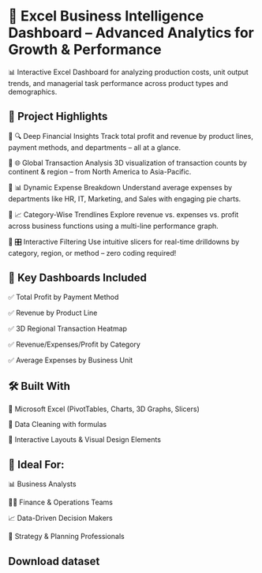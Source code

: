 # 🚀 Excel Business Intelligence Dashboard – Advanced Analytics for Growth & Performance
📊 Interactive Excel Dashboard for analyzing production costs, unit output trends, and managerial task performance across product types and demographics.

## 🧠 Project Highlights

🔹 🔍 Deep Financial Insights
Track total profit and revenue by product lines, payment methods, and departments – all at a glance.

🔹 🌐 Global Transaction Analysis
3D visualization of transaction counts by continent & region – from North America to Asia-Pacific.

🔹 📊 Dynamic Expense Breakdown
Understand average expenses by departments like HR, IT, Marketing, and Sales with engaging pie charts.

🔹 📈 Category-Wise Trendlines
Explore revenue vs. expenses vs. profit across business functions using a multi-line performance graph.

🔹 🎛 Interactive Filtering
Use intuitive slicers for real-time drilldowns by category, region, or method – zero coding required!

## 💼 Key Dashboards Included

✅ Total Profit by Payment Method

✅ Revenue by Product Line

✅ 3D Regional Transaction Heatmap

✅ Revenue/Expenses/Profit by Category

✅ Average Expenses by Business Unit

## 🛠 Built With

📘 Microsoft Excel (PivotTables, Charts, 3D Graphs, Slicers)

🧹 Data Cleaning with formulas

🎨 Interactive Layouts & Visual Design Elements

## 📌 Ideal For:
📊 Business Analysts

🧑‍💼 Finance & Operations Teams

📈 Data-Driven Decision Makers

🧠 Strategy & Planning Professionals


## Download dataset 



